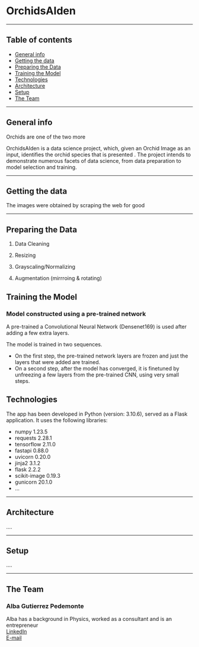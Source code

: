# OrchidsAIden

---

## Table of contents
* [General info](#general-info)
* [Getting the data](#getting-the-data)
* [Preparing the Data](#preparing-the-data)
* [Training the Model](#training-the-model)
* [Technologies](#technologies)
* [Architecture](#architecture)
* [Setup](#setup)
* [The Team](#the-team)

---

## General info

Orchids are one of the two more

OrchidsAIden is a data science project, which, given an Orchid Image as an input, identifies the orchid species that is presented . The project intends to demonstrate numerous facets of data science, from data preparation to model selection and training.



---

## Getting the data
The images were obtained by scraping the web for good


---

## Preparing the Data

1. Data Cleaning

2. Resizing

3. Grayscaling/Normalizing


4. Augmentation (mirrroing & rotating)


## Training the Model

### Model constructed using a pre-trained network
A pre-trained a Convolutional Neural Network (Densenet169) is used after adding a few extra layers.

The model is trained in two sequences.
<ul><li>On the first step, the pre-trained network layers are frozen and just the layers that were added are trained. </li>
    <li>On a second step, after the model has converged, it is finetuned by unfreezing a few layers from the pre-trained CNN, using very small steps.</li></ul>



## Technologies
The app has been developed in Python (version: 3.10.6), served as a Flask application.
It uses the following libraries:

* numpy 1.23.5
* requests 2.28.1
* tensorflow 2.11.0
* fastapi 0.88.0
* uvicorn 0.20.0
* jinja2 3.1.2
* flask 2.2.2
* scikit-image 0.19.3
* gunicorn 20.1.0
* ...

---

## Architecture

....



---

## Setup

....

---

## The Team

### Alba Gutierrez Pedemonte
Alba has a background in Physics, worked as a consultant and is an entrepreneur</br>
<a href="https://www.linkedin.com/in/albagutierrezpedemonte/">LinkedIn</a><br>
<a href="mailto: albaguti@gmail.com">E-mail</a><br>
<a href ="https://github.com/albaguti">
